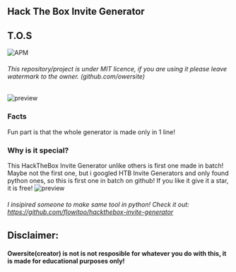 ## Hack The Box Invite Generator


## T.O.S
![APM](https://img.shields.io/apm/l/vim-mode?style=for-the-badge)
###### This repository/project is under MIT licence, if you are using it please leave watermark to the owner. (github.com/owersite)

![preview](look.gif)

### Facts
Fun part is that the whole generator is made only in 1 line!

### Why is it special?
This HackTheBox Invite Generator unlike others is first one made in batch!
Maybe not the first one, but i googled HTB Invite Generators and only found python ones, so this is first one in batch on github!
If you like it give it a star, it is free!
![preview](others.png)

###### I insipired someone to make same tool in python! Check it out: https://github.com/flowitoo/hackthebox-invite-generator


## Disclaimer:
#### Owersite(creator) is not is not resposible for whatever you do with this, it is made for educational purposes only!
